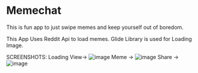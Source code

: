 # Memechat
This is fun app to just swipe memes and keep yourself out of boredom.

This App Uses Reddit Api to load memes.
Glide Library is used for Loading Image.

SCREENSHOTS:
Loading View->
![image](https://user-images.githubusercontent.com/92294717/230591945-2d040fe5-7162-4b4d-9e92-7c5c79a8a305.png)
Meme ->
![image](https://user-images.githubusercontent.com/92294717/230592093-efb5e922-4d02-441e-a825-851a63952581.png)
Share ->
![image](https://user-images.githubusercontent.com/92294717/230592745-2bb6af94-92fe-4a6c-93d6-02526fe20a44.png)
